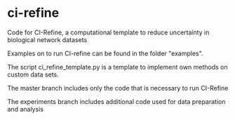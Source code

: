 # ci-refine
Code for CI-Refine, a computational template to reduce uncertainty in biological network datasets

Examples on to run CI-refine can be found in the folder "examples". 

The script ci_refine_template.py is a template to implement own methods on custom data sets. 


The master branch includes only the code that is necessary to run CI-Refine

The experiments branch includes additional code used for data preparation and analysis 
